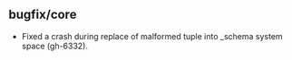 ## bugfix/core

* Fixed a crash during replace of malformed tuple into _schema system space
  (gh-6332).
